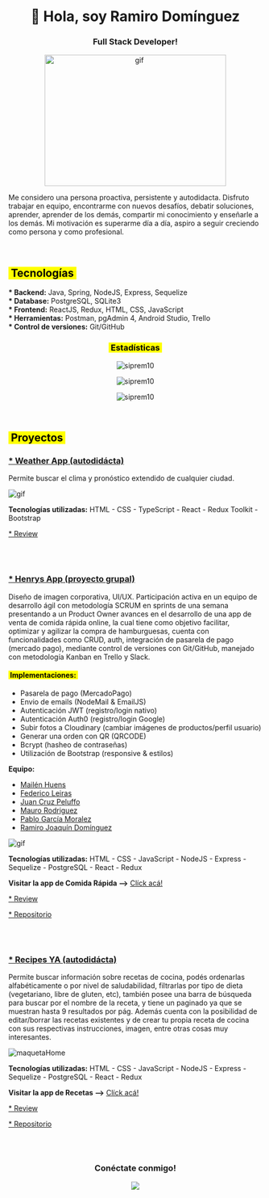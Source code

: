 <!-- principal title -->
<h1 align="center">👋 Hola, soy Ramiro Domínguez</h1>
<!-- principal subtitle -->
<h3 align="center">Full Stack Developer!</h3>
<!-- principal img -->
<p align="center"><img src="https://res.cloudinary.com/henrysburgers/image/upload/v1660619757/github/5083e0a2a7dcaae07c142e8b87036a27_rno1rv.gif" alt="gif" width="360" height="260"/><p>
 
 Me considero una persona proactiva, persistente y autodidacta. Disfruto trabajar en equipo, encontrarme con nuevos desafíos, debatir soluciones, aprender, aprender de los demás, compartir mi conocimiento y enseñarle a los demás. Mi motivación es superarme día a día, aspiro a seguir creciendo como persona y como profesional.
 
 <br/> <!-- 1 espacio -->
 
  <!-- subtitle -->
 <h2 align="left"><mark>&nbsp;Tecnologías&nbsp;</mark></h3>
 <b>* Backend:</b> Java, Spring, NodeJS, Express, Sequelize
 <br/> <!-- 1 espacio -->
 <b>* Database:</b> PostgreSQL, SQLite3
 <br/> <!-- 1 espacio -->
 <b>* Frontend:</b> ReactJS, Redux, HTML, CSS, JavaScript
 <br/> <!-- 1 espacio -->
 <b>* Herramientas:</b> Postman, pgAdmin 4, Android Studio, Trello
 <br/> <!-- 1 espacio -->
 <b>* Control de versiones:</b> Git/GitHub

 
 <!-- subtitle -->
<h3 align="center"><mark>&nbsp;Estadísticas&nbsp;</mark></h3>

<!-- stats de github -->
<p align="center"> <img src="https://github-readme-stats.vercel.app/api?username=siprem10&hide_border=false&include_all_commits=true&count_private=true" alt="siprem10" /><p>
 
<p align="center"> <img src="https://github-readme-streak-stats.herokuapp.com/?user=siprem10&hide_border=false" alt="siprem10" /><p>
 
<p align="center"> <img src="https://github-readme-stats.vercel.app/api/top-langs/?username=siprem10&hide_border=false&include_all_commits=false&count_private=false&layout=compact" alt="siprem10" /><p>

 <br/><!-- 1 espacio -->
 
 <!-- subtitle -->
 <h2 align="left"><mark>&nbsp;Proyectos&nbsp;</mark></h3>
 
  <!-- title project 01 -->
 <h3 align="left"><a href="https://weather-app-rosy-zeta.vercel.app/" target="_blank" rel="noreferrer">* Weather App (autodidácta)</a></h3>
 
  <!-- descript -->
Permite buscar el clima y pronóstico extendido de cualquier ciudad.
<!-- img -->
<p align="left"><img src="https://res.cloudinary.com/henrysburgers/image/upload/v1666298585/github/1_e4rm7n.png" alt="gif" width="fit-content"/><p>

 <b>Tecnologías utilizadas:</b> HTML - CSS - TypeScript - React - Redux Toolkit - Bootstrap
 
  <!-- link review -->
 <a href="https://youtu.be/sPvVBmdgrA4" target="_blank" rel="noreferrer">* Review</a>

 <br/><br/> <!-- 2 espacios -->

 <!-- title project 02 -->
 <h3 align="left"><a href="https://henrys-app.vercel.app/" target="_blank" rel="noreferrer">* Henrys App (proyecto grupal)</a></h3>
 
  <!-- descript -->
Diseño de imagen corporativa, UI/UX. Participación activa en un equipo de desarrollo ágil con metodología SCRUM en sprints de una semana presentando a un Product Owner avances en el desarrollo de una app de venta de comida rápida online, la cual tiene como objetivo facilitar, optimizar y agilizar la compra de hamburguesas, cuenta con funcionalidades como CRUD, auth, integración de pasarela de pago (mercado pago), mediante control de versiones con Git/GitHub, manejado con metodología Kanban en Trello y Slack.
 
 <h4 align="left"><mark>&nbsp;Implementaciones:&nbsp;</mark></h4>
 
* Pasarela de pago (MercadoPago)
* Envio de emails (NodeMail & EmailJS)
* Autenticación JWT (registro/login nativo)
* Autenticación Auth0 (registro/login Google)
* Subir fotos a Cloudinary (cambiar imágenes de productos/perfil usuario)
* Generar una orden con QR (QRCODE)
* Bcrypt (hasheo de contraseñas)
* Utilización de Bootstrap (responsive & estilos)

<b>Equipo:</b>
* <a href="https://github.com/mabhyHs" target="_blank" rel="noreferrer">Mailén Huens</a>
* <a href="https://github.com/FLeiras" target="_blank" rel="noreferrer">Federico Leiras</a>
* <a href="https://github.com/PJuanCruz" target="_blank" rel="noreferrer">Juan Cruz Peluffo</a>
* <a href="https://github.com/maurorodriguez" target="_blank" rel="noreferrer">Mauro Rodriguez</a>
* <a href="https://github.com/pablogarciamoralez" target="_blank" rel="noreferrer">Pablo García Moralez</a>
* <a href="https://github.com/siprem10" target="_blank" rel="noreferrer">Ramiro Joaquín Domínguez</a>

 <!-- img -->
<p align="left"><img src="https://res.cloudinary.com/henrysburgers/image/upload/v1660810115/github/68747470733a2f2f7265732e636c6f7564696e6172792e636f6d2f647a34656a6c34796d2f696d6167652f75706c6f61642f76313636303636373838332f446973652543332542316f5f73696e5f7425433325414474756c6f5f335f6239776a6f652e676966_l7glbs.gif" alt="gif" width="fit-content"/><p>
  
 <b>Tecnologías utilizadas:</b> HTML - CSS - JavaScript - NodeJS - Express - Sequelize - PostgreSQL - React - Redux

 <!-- msg -->
 <b>Visitar la app de Comida Rápida --></b>
 <a href="https://henrys-app.vercel.app/" target="_blank" rel="noreferrer">Clíck acá!</a>
 
 <!-- link review -->
 <a href="https://www.youtube.com/watch?v=WN5D9ic8_XY" target="_blank" rel="noreferrer">* Review</a>
 
 <!-- link repo -->
 <a href="https://github.com/mabhyHs/Henrys-app" target="_blank" rel="noreferrer">* Repositorio</a>
 
 <br/><br/> <!-- 2 espacios -->
 
 <!-- title project 03 -->
 <h3 align="left"><a href="https://pi-food-deploy-eight.vercel.app/" target="_blank" rel="noreferrer">* Recipes YA (autodidácta)</a></h3>
 
  <!-- descript -->
Permite buscar información sobre recetas de cocina, podés ordenarlas alfabéticamente o por nivel de saludabilidad, filtrarlas por tipo de dieta (vegetariano, libre de gluten, etc), también posee una barra de búsqueda para buscar por el nombre de la receta, y tiene un paginado ya que se muestran hasta 9 resultados por pág. Además cuenta con la posibilidad de editar/borrar las recetas existentes y de crear tu propia receta de cocina con sus respectivas instrucciones, imagen, entre otras cosas muy interesantes.
 
<!-- img -->
 ![maquetaHome](https://res.cloudinary.com/henrysburgers/image/upload/v1660621580/github/Captura_de_pantalla_de_2022-08-16_00-45-41_xmh9j7.png)
 
 <b>Tecnologías utilizadas:</b> HTML - CSS - JavaScript - NodeJS - Express - Sequelize - PostgreSQL - React - Redux

 <!-- msg -->
 <b>Visitar la app de Recetas --></b>
 <a href="https://pi-food-deploy-eight.vercel.app/" target="_blank" rel="noreferrer">Clíck acá!</a>
 
 <!-- link review -->
 <a href="https://www.youtube.com/watch?v=qVuw29yqahw" target="_blank" rel="noreferrer">* Review</a>
 
 <!-- link repo -->
 <a href="https://github.com/siprem10/pi-food-deploy" target="_blank" rel="noreferrer">* Repositorio</a>
 
  <!-- project finish -->
 <h2></h3>
 
 <br/><!-- 1 espacio -->

 <h3 align="center">Conéctate conmigo!</h3>
 <p align="center">
 <a href="https://www.linkedin.com/in/rami-dominguez-full-stack/" target="_blank" rel="noreferrer"><img align="center" src="https://res.cloudinary.com/henrysburgers/image/upload/v1660623438/github/linkedin-min_x8lbqa.png" /></a>
 </p>
